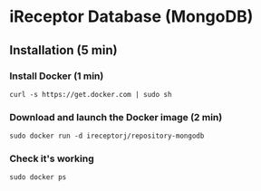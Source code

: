 # iReceptor Database (MongoDB)

## Installation (5 min)

### Install Docker (1 min)
```
curl -s https://get.docker.com | sudo sh
```

### Download and launch the Docker image (2 min)
```
sudo docker run -d ireceptorj/repository-mongodb
```

### Check it's working
```
sudo docker ps
```